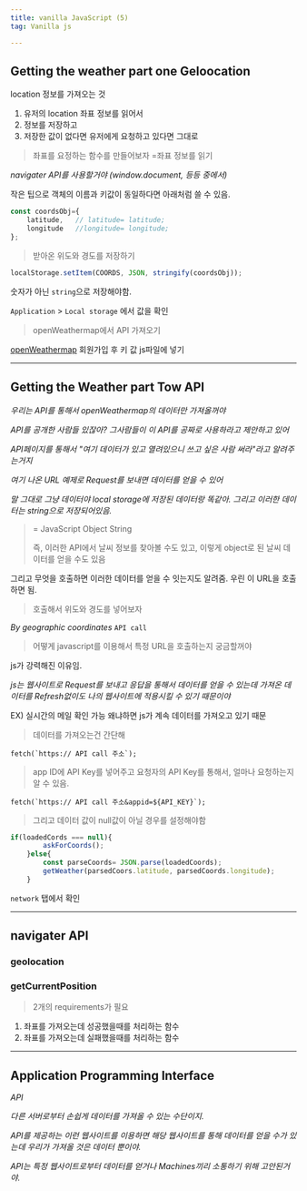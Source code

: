 ```yaml
---
title: vanilla JavaScript (5)
tag: Vanilla js

---
```




## Getting the weather part one Geloocation

location 정보를 가져오는 것

1. 유저의 location 좌표 정보를 읽어서 
2. 정보를 저장하고
3. 저장한 값이 없다면 유저에게 요청하고 있다면 그대로

> 좌표를 요정하는 함수를 만들어보자 =좌표 정보를 읽기

_navigater API를 사용할거야 (window.document, 등등 중에서)_

작은 팁으로 객체의 이름과 키값이 동일하다면 아래처럼 쓸 수 있음.

```js
const coordsObj={
	latitude,	// latitude= latitude;
	longitude	//longitude= longitude;
};
```

> 받아온 위도와 경도를 저장하기

```js
localStorage.setItem(COORDS, JSON, stringify(coordsObj));
```

숫자가 아닌 `string`으로 저장해야함.

`Application` > `Local storage` 에서 값을 확인

> openWeathermap에서 API 가져오기

[openWeathermap](openweathermap.org) 회원가입 후 키 값 js파일에 넣기 



---

## Getting the Weather part Tow API


_우리는 API를 통해서 openWeathermap의 데이터만 가져올꺼야_

_API를 공개한 사람들 있잖아? 그사람들이 이 API를 공짜로 사용하라고 제안하고 있어_

_API페이지를 통해서 "여기 데이터가 있고 열려있으니 쓰고 싶은 사람 써라"라고 알려주는거지_

_여기 나온 URL 예제로 Request를 보내면 데이터를 얻을 수 있어_

_말 그대로 그냥 데이터야 local storage에 저장된 데이터랑 똑같아. 그리고 이러한 데이터는 string으로 저장되어있음._


> = JavaScript Object String
>
> 즉, 이러한 API에서 날씨 정보를 찾아볼 수도 있고, 이렇게 object로 된 날씨 데이터를 얻을 수도 있음

그리고 무엇을 호출하면 이러한 데이터를 얻을 수 잇는지도 알려줌. 우린 이 URL을 호출하면 됨.

> 호출해서 위도와 경도를 넣어보자

_By geographic coordinates_ `API call`

> 어떻게 javascript를 이용해서 특정 URL을 호출하는지 궁금할꺼야

js가 강력해진 이유임.

*js는 웹사이트로 Request를 보내고 응답을 통해서 데이터를 얻을 수 있는데 가져온 데이터를 Refresh없이도 나의 웹사이트에 적용시킬 수 있기 때문이야*

EX) 실시간의 메일 확인 가능 왜냐하면 js가 계속 데이터를 가져오고 있기 때문

> 데이터를 가져오는건 간단해 

```
fetch(`https:// API call 주소`);
```

> app ID에 API Key를 넣어주고 요청자의 API Key를 통해서, 얼마나 요청하는지 알 수 있음.

```
fetch(`https:// API call 주소&appid=${API_KEY}`);
```

> 그리고 데이터 값이 null값이 아닐 경우를 설정해야함

```js
if(loadedCords === null){
        askForCoords();
    }else{
        const parseCoords= JSON.parse(loadedCoords);
        getWeather(parsedCoors.latitude, parsedCoords.longitude);
    }
```



`network` 탭에서 확인





---

## navigater API

### geolocation

### getCurrentPosition

> 2개의 requirements가 필요

1. 좌표를 가져오는데 성공했을때를 처리하는 함수
2. 좌표를 가져오는데 실패했을때를 처리하는 함수



---

## Application Programming Interface

*API*

*다른 서버로부터 손쉽게 데이터를 가져올 수 있는 수단이지.*

_API를 제공하는 이런 웹사이트를 이용하면 해당 웹사이트를 통해 데이터를 얻을 수가 있는데  우리가 가져올 것은 데이터 뿐이야._

_API는 특정 웹사이트로부터 데이터를 얻거나 Machines끼리 소통하기 위해 고안된거야._



